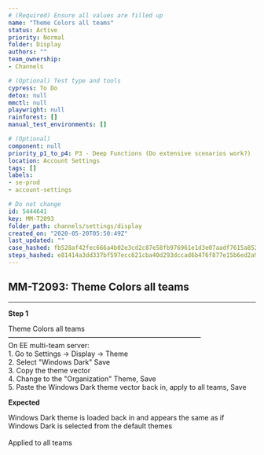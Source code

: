 ```yaml
---
# (Required) Ensure all values are filled up
name: "Theme Colors all teams"
status: Active
priority: Normal
folder: Display
authors: ""
team_ownership: 
- Channels

# (Optional) Test type and tools
cypress: To Do
detox: null
mmctl: null
playwright: null
rainforest: []
manual_test_environments: []

# (Optional)
component: null
priority_p1_to_p4: P3 - Deep Functions (Do extensive scenarios work?)
location: Account Settings
tags: []
labels: 
- se-prod
- account-settings

# Do not change
id: 5444641
key: MM-T2093
folder_path: channels/settings/display
created_on: "2020-05-20T05:50:49Z"
last_updated: ""
case_hashed: fb528af42fec666a4b02e3cd2c87e58fb976961e1d3e07aadf7615a852ccce2406a76ea980c080db3f91d7ed8e0b3dc1
steps_hashed: e81414a3dd337bf597ecc621cba40d293dccad6b476f877e15b6ed2a98083e930e1cb931da46ade81288dee4cf78bdb7
---
```


## MM-T2093: Theme Colors all teams

---

**Step 1**

Theme Colors all teams\
————————————————————————————\
On EE multi-team server:\
1\. Go to Settings -> Display -> Theme\
2\. Select "Windows Dark" Save\
3\. Copy the theme vector\
4\. Change to the "Organization" Theme, Save\
5\. Paste the Windows Dark theme vector back in, apply to all teams, Save

**Expected**

Windows Dark theme is loaded back in and appears the same as if Windows Dark is selected from the default themes\
\
Applied to all teams
